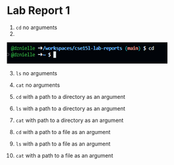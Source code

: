 # Lab Report 1

1. `cd` no arguments
2. 
![Image](cd1.png)

3. `ls` no arguments

4. `cat` no arguments

5. `cd` with a path to a directory as an argument

5. `ls` with a path to a directory as an argument

6. `cat` with path to a directory as an argument

7. `cd` with a path to a file as an argument

8. `ls` with a path to a file as an argument

9. `cat` with a path to a file as an argument

